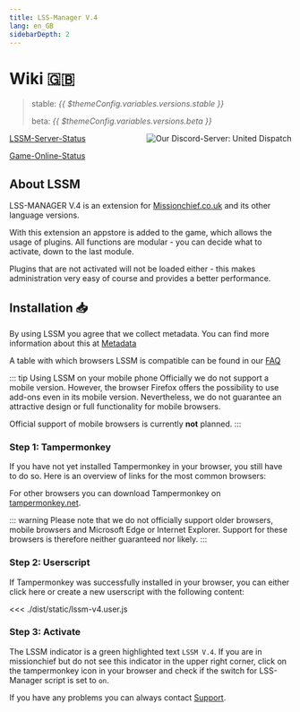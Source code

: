 ```yaml
---
title: LSS-Manager V.4
lang: en_GB
sidebarDepth: 2
---
```


# Wiki 🇬🇧 <Badge :text="'v.' + $themeConfig.variables.versions.short"/>

> stable: <i>{{ $themeConfig.variables.versions.stable }}</i>
> 
> beta: <i>{{ $themeConfig.variables.versions.beta }}</i>

<discord style="float: right;"><img src="https://discord.com/api/guilds/254167535446917120/embed.png?style=banner1" alt="Our Discord-Server: United Dispatch" data-prevent-zooming></discord>

[LSSM-Server-Status](https://status.lss-manager.de)

[Game-Online-Status](https://stats.uptimerobot.com/OEKDJSpmvK)

## About LSSM

LSS-MANAGER V.4 is an extension for [Missionchief.co.uk](https://www.missionchief.co.uk) and its other language versions.

With this extension an appstore is added to the game, which allows the usage of plugins. All functions are modular - you can decide what to activate, down to the last module.

Plugins that are not activated will not be loaded either - this makes administration very easy of course and provides a better performance.


## Installation 📥
By using LSSM you agree that we collect metadata. You can find more information about this at [Metadata](metadata.md)

A table with which browsers LSSM is compatible can be found in our [FAQ](faq.md#in-which-browsers-does-lss-manager-work)

::: tip Using LSSM on your mobile phone
Officially we do not support a mobile version. However, the browser Firefox offers the possibility to use add-ons even in its mobile version. Nevertheless, we do not guarantee an attractive design or full functionality for mobile browsers.

Official support of mobile browsers is currently **not** planned.
:::

### Step 1: Tampermonkey
If you have not yet installed Tampermonkey in your browser, you still have to do so. Here is an overview of links for the most common browsers:

<tampermonkey-download-table/>

For other browsers you can download Tampermonkey on [tampermonkey.net](https://www.tampermonkey.net/).

::: warning
Please note that we do not officially support older browsers, mobile browsers and Microsoft Edge or Internet Explorer. Support for these browsers is therefore neither guaranteed nor likely.
:::

### Step 2: Userscript
If Tampermonkey was successfully installed in your browser, you can either click <a :href="$themeConfig.variables.server + 'lssm-v4.user.js'" target="_blank">here</a> or create a new userscript with the following content:

<<< ./dist/static/lssm-v4.user.js

### Step 3: Activate
The LSSM indicator is a green highlighted text `LSSM V.4`.
If you are in missionchief but do not see this indicator in the upper right corner, click on the tampermonkey icon in your browser and check if the switch for LSS-Manager script is set to `on`.

If you have any problems you can always contact [Support](support.md).
